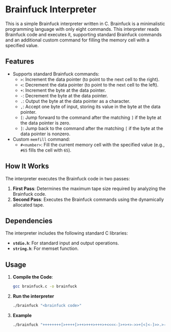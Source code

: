 # Brainfuck Interpreter

This is a simple Brainfuck interpreter written in C. Brainfuck is a minimalistic programming language with only eight commands. This interpreter reads Brainfuck code and executes it, supporting standard Brainfuck commands and an additional custom command for filling the memory cell with a specified value.

## Features

- Supports standard Brainfuck commands:
  - `>`: Increment the data pointer (to point to the next cell to the right).
  - `<`: Decrement the data pointer (to point to the next cell to the left).
  - `+`: Increment the byte at the data pointer.
  - `-`: Decrement the byte at the data pointer.
  - `.`: Output the byte at the data pointer as a character.
  - `,`: Accept one byte of input, storing its value in the byte at the data pointer.
  - `[`: Jump forward to the command after the matching `]` if the byte at the data pointer is zero.
  - `]`: Jump back to the command after the matching `[` if the byte at the data pointer is nonzero.
- Custom `memfill` command:
  - `#<number>`: Fill the current memory cell with the specified value (e.g., `#65` fills the cell with `65`).

## How It Works

The interpreter executes the Brainfuck code in two passes:
1. **First Pass**: Determines the maximum tape size required by analyzing the Brainfuck code.
2. **Second Pass**: Executes the Brainfuck commands using the dynamically allocated tape.

## Dependencies

The interpreter includes the following standard C libraries:
- **`stdio.h`**: For standard input and output operations.
- **`string.h`**: For memset function.

## Usage

1. **Compile the Code**:
   ```sh
   gcc brainfuck.c -o brainfuck
   ```

2. **Run the interpreter**
   ```sh
   ./brainfuck "<brainfuck code>"
   ```

3. **Example**
   ```sh
   ./brainfuck "++++++++[>++++[>++>+++>+++>+<<<<-]>+>+>->>+[<]<-]>>.>---.+++++++..+++.>>.<-.<.+++.------.--------.>>+.>++"
   ```